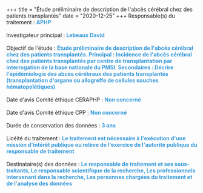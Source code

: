 +++
title = "Étude préliminaire de description de l'abcès cérébral chez des patients transplantés"
date = "2020-12-25"
+++
Responsable(s) du traitement : <span style="color:#3498DB;font-weight:bold">APHP</span><br><br>
Investigateur principal : <span style="color:#3498DB;font-weight:bold">Lebeaux David</span><br><br>
Objectif de l'étude : <span style="color:#3498DB;font-weight:bold">Étude préliminaire de description de l'abcès cérébral chez des patients transplantés.
Principal : Incidence de l'abcès cérébral chez des patients transplantés par centre de transplantation par interrogation de la base nationale du PMSI.
Secondaires : Décrire l'épidémiologie des abcès cérébraux des patients transplantés (transplantation d'organe ou allogreffe de cellules souches hématopoïétiques)
</span><br><br>
Date d'avis Comité éthique CERAPHP : <span style="color:#3498DB;font-weight:bold">Non concerné</span><br><br>
Date d'avis Comité éthique CPP : <span style="color:#3498DB;font-weight:bold">Non concerné</span><br><br>
Durée de conservation des données : <span style="color:#3498DB;font-weight:bold">3 ans</span><br><br>
Licéité du traitement : <span style="color:#3498DB;font-weight:bold">Le traitement est nécessaire à l'exécution d'une mission d'intérêt publique ou relève de l'exercice de l'autorité publique du responsable de traitement</span><br><br>
Destinataire(s) des données : <span style="color:#3498DB;font-weight:bold">Le responsable de traitement et ses sous-traitants, Le responsable scientifique de la recherche, Les professionnels intervenant dans la recherche, Les personnes chargées du traitement et de l'analyse des données</span><br><br>
